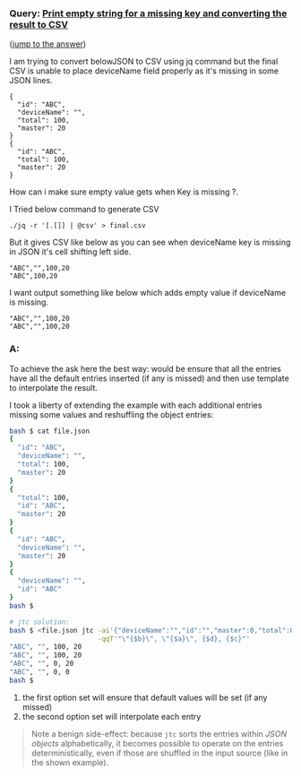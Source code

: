 ### Query: [Print empty string for a missing key and converting the result to CSV](https://stackoverflow.com/questions/59960742/print-empty-string-for-a-missing-key-and-converting-the-result-to-csv)
([jump to the answer]())

I am trying to convert belowJSON to CSV using jq command but the final CSV is unable to place deviceName field properly as it's missing in some JSON lines.

    {
      "id": "ABC",
      "deviceName": "",
      "total": 100,
      "master": 20
    }
    {
      "id": "ABC",
      "total": 100,
      "master": 20
    }


How can i make sure empty value gets when Key is missing ?.

I Tried below command to generate CSV

    ./jq -r '[.[]] | @csv' > final.csv

But it gives CSV like below as you can see when deviceName key is missing in JSON it's cell shifting left side.

    "ABC","",100,20
    "ABC",100,20

I want output something like below which adds empty value if deviceName is missing.

    "ABC","",100,20
    "ABC","",100,20
    
### A:
To achieve the ask here the best way: would be ensure that all the entries have all the default entries inserted (if any is missed) and 
then use template to interpolate the result.

I took a liberty of extending the example with each additional entries missing some values and reshuffling the object entries:
```bash
bash $ cat file.json 
{
  "id": "ABC",
  "deviceName": "",
  "total": 100,
  "master": 20
}
{
  "total": 100,
  "id": "ABC",
  "master": 20
}
{
  "id": "ABC",
  "deviceName": "",
  "master": 20
}
{
  "deviceName": "",
  "id": "ABC"
}
bash $ 

# jtc solution:
bash $ <file.json jtc -ai'{"deviceName":"","id":"","master":0,"total":0}' /\
                      -qqT'"\"{$b}\", \"{$a}\", {$d}, {$c}"'
"ABC", "", 100, 20
"ABC", "", 100, 20
"ABC", "", 0, 20
"ABC", "", 0, 0
bash $ 
```

1. the first option set will ensure that default values will be set (if any missed)
2. the second option set will interpolate each entry

> Note a benign side-effect: because `jtc` sorts the entries within _JSON objects_ alphabetically, it becomes possible to operate on
the entries deterministically, even if those are shuffled in the input source (like in the shown example).



